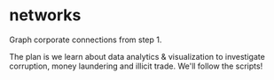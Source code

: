 # networks
Graph corporate connections from step 1.

The plan is we learn about data analytics & visualization to investigate corruption, money laundering and illicit trade.
We'll follow the scripts!
